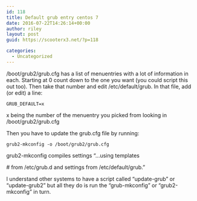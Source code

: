 ```yaml
---
id: 118
title: Default grub entry centos 7
date: 2016-07-22T14:26:14+00:00
author: riley
layout: post
guid: https://scooterx3.net/?p=118

categories:
  - Uncategorized
---
```

/boot/grub2/grub.cfg has a list of menuentries with a lot of information in each. Starting at 0 count down to the one you want (you could script this out too). Then take that number and edit /etc/default/grub. In that file, add (or edit) a line:

~~~
GRUB_DEFAULT=x
~~~

x being the number of the menuentry you picked from looking in /boot/grub2/grub.cfg

Then you have to update the grub.cfg file by running:

~~~
grub2-mkconfig -o /boot/grub2/grub.cfg
~~~

grub2-mkconfig compiles settings &#8220;&#8230;using templates
  
\# from /etc/grub.d and settings from /etc/default/grub.&#8221;

I understand other systems to have a script called &#8220;update-grub&#8221; or &#8220;update-grub2&#8221; but all they do is run the &#8220;grub-mkconfig&#8221; or &#8220;grub2-mkconfig&#8221; in turn.